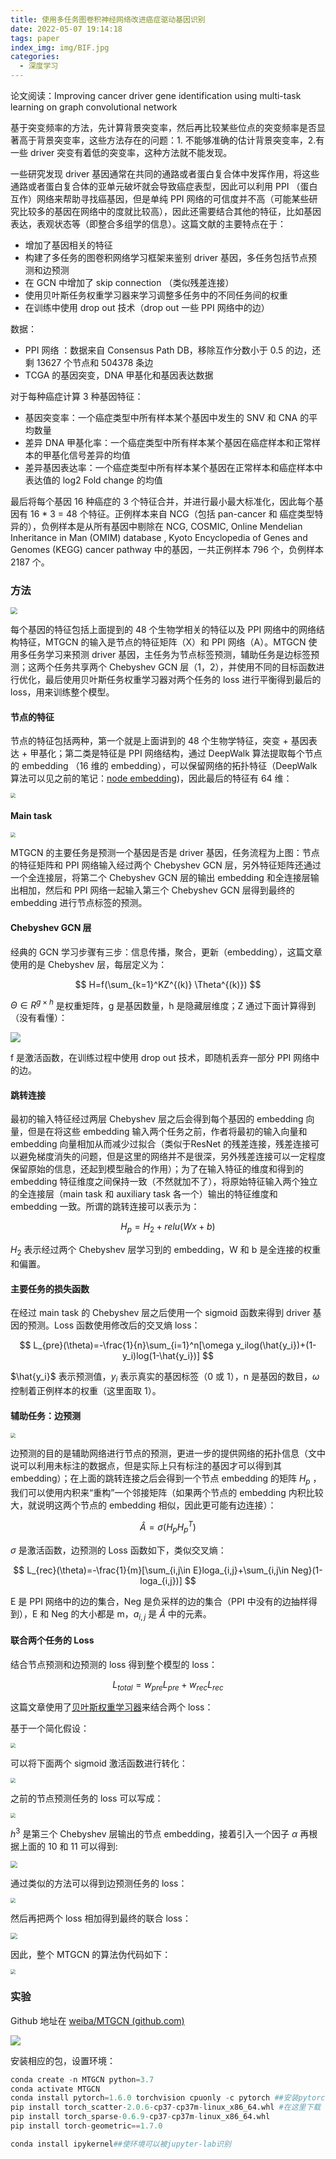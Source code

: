 ```yaml
---
title: 使用多任务图卷积神经网络改进癌症驱动基因识别
date: 2022-05-07 19:14:18
tags: paper
index_img: img/BIF.jpg
categories:
  - 深度学习
---
```


论文阅读：Improving cancer driver gene identification using multi-task learning on graph convolutional network

<!-- more -->

基于突变频率的方法，先计算背景突变率，然后再比较某些位点的突变频率是否显著高于背景突变率，这些方法存在的问题：1. 不能够准确的估计背景突变率，2.有一些 driver 突变有着低的突变率，这种方法就不能发现。

一些研究发现 driver 基因通常在共同的通路或者蛋白复合体中发挥作用，将这些通路或者蛋白复合体的亚单元破坏就会导致癌症表型，因此可以利用 PPI （蛋白互作）网络来帮助寻找癌基因，但是单纯 PPI 网络的可信度并不高（可能某些研究比较多的基因在网络中的度就比较高），因此还需要结合其他的特征，比如基因表达，表观状态等（即整合多组学的信息）。这篇文献的主要特点在于：

* 增加了基因相关的特征
* 构建了多任务的图卷积网络学习框架来鉴别 driver 基因，多任务包括节点预测和边预测
* 在 GCN 中增加了 skip connection （类似残差连接）
* 使用贝叶斯任务权重学习器来学习调整多任务中的不同任务间的权重
* 在训练中使用 drop out 技术（drop out 一些 PPI 网络中的边）

数据：

* PPI 网络 ：数据来自 Consensus Path DB，移除互作分数小于 0.5 的边，还剩 13627 个节点和 504378 条边
* TCGA 的基因突变，DNA 甲基化和基因表达数据

 对于每种癌症计算 3 种基因特征：

* 基因突变率：一个癌症类型中所有样本某个基因中发生的 SNV 和 CNA 的平均数量
* 差异 DNA 甲基化率：一个癌症类型中所有样本某个基因在癌症样本和正常样本的甲基化信号差异的均值
* 差异基因表达率：一个癌症类型中所有样本某个基因在正常样本和癌症样本中表达值的 log2 Fold change 的均值

最后将每个基因 16 种癌症的 3 个特征合并，并进行最小最大标准化，因此每个基因有 16 * 3 = 48 个特征。正例样本来自 NCG（包括 pan-cancer 和 癌症类型特异的），负例样本是从所有基因中剔除在 NCG, COSMIC, Online Mendelian Inheritance in Man (OMIM) database , Kyoto Encyclopedia of Genes and Genomes (KEGG) cancer pathway 中的基因，一共正例样本 796 个，负例样本 2187 个。

### 方法

<img src="https://picgo-wutao.oss-cn-shanghai.aliyuncs.com/image-20220507183147-humnmrk.png" style="zoom:67%;" />

每个基因的特征包括上面提到的 48 个生物学相关的特征以及 PPI 网络中的网络结构特征，MTGCN 的输入是节点的特征矩阵（X）和 PPI 网络（A）。MTGCN 使用多任务学习来预测 driver 基因，主任务为节点标签预测，辅助任务是边标签预测；这两个任务共享两个 Chebyshev GCN 层（1，2），并使用不同的目标函数进行优化，最后使用贝叶斯任务权重学习器对两个任务的 loss 进行平衡得到最后的 loss，用来训练整个模型。

#### 节点的特征

节点的特征包括两种，第一个就是上面讲到的 48 个生物学特征，突变 + 基因表达 + 甲基化；第二类是特征是 PPI 网络结构，通过 DeepWalk 算法提取每个节点的 embedding （16 维的 embedding），可以保留网络的拓扑特征（DeepWalk 算法可以见之前的笔记：[node embedding](https://wutaoblog.com.cn/2022/03/13/gnn/#Node-embedding))，因此最后的特征有 64 维：

<img src="https://picgo-wutao.oss-cn-shanghai.aliyuncs.com/image-20220505142814-ujpvk7w.png" style="zoom: 50%;" />

#### Main task

<img src="https://picgo-wutao.oss-cn-shanghai.aliyuncs.com/image-20220505140108-jssach31-20220505143444-3hrgl3z.png" style="zoom:50%;" />

MTGCN 的主要任务是预测一个基因是否是 driver 基因，任务流程为上图：节点的特征矩阵和 PPI 网络输入经过两个 Chebyshev GCN 层，另外特征矩阵还通过一个全连接层，将第二个 Chebyshev GCN 层的输出 embedding 和全连接层输出相加，然后和 PPI 网络一起输入第三个 Chebyshev GCN 层得到最终的 embedding 进行节点标签的预测。

#### Chebyshev GCN 层

经典的 GCN 学习步骤有三步：信息传播，聚合，更新（embedding），这篇文章使用的是 Chebyshev 层，每层定义为：

$$
H=f(\sum_{k=1}^KZ^{(k)} \Theta^{(k)})
$$

$\Theta \in R^{g\times{h}}$ 是权重矩阵，g 是基因数量，h 是隐藏层维度；Z 通过下面计算得到（没有看懂）：

![](https://picgo-wutao.oss-cn-shanghai.aliyuncs.com/image-20220507170600-7pa92cz.png)

f 是激活函数，在训练过程中使用 drop out 技术，即随机丢弃一部分 PPI 网络中的边。

#### 跳转连接

最初的输入特征经过两层 Chebyshev 层之后会得到每个基因的 embedding 向量，但是在将这些 embedding 输入两个任务之前，作者将最初的输入向量和 embedding 向量相加从而减少过拟合（类似于ResNet 的残差连接，残差连接可以避免梯度消失的问题，但是这里的网络并不是很深，另外残差连接可以一定程度保留原始的信息，还起到模型融合的作用）；为了在输入特征的维度和得到的 embedding 特征维度之间保持一致（不然就加不了），将原始特征输入两个独立的全连接层（main task 和 auxiliary task 各一个）输出的特征维度和 embedding 一致。所谓的跳转连接可以表示为：

$$
H_p=H_2+relu(Wx+b)
$$

$H_2$ 表示经过两个 Chebyshev 层学习到的 embedding，W 和 b 是全连接的权重和偏置。

#### 主要任务的损失函数

在经过 main task 的 Chebyshev 层之后使用一个 sigmoid 函数来得到 driver 基因的预测。Loss 函数使用修改后的交叉熵 loss：

$$
L_{pre}(\theta)=-\frac{1}{n}\sum_{i=1}^n[\omega y_ilog(\hat{y_i})+(1-y_i)log(1-\hat{y_i})]
$$

$\hat{y_i}$ 表示预测值，$y_i$ 表示真实的基因标签（0 或 1），n 是基因的数目，$\omega$ 控制着正例样本的权重（这里面取 1）。

#### 辅助任务：边预测

<img src="https://picgo-wutao.oss-cn-shanghai.aliyuncs.com/image-20220507183147-humnmrk1-20220507202952-x736v96.png" style="zoom:50%;" />

边预测的目的是辅助网络进行节点的预测，更进一步的提供网络的拓扑信息（文中说可以利用未标注的数据点，但是实际上只有标注的基因才可以得到其 embedding）；在上面的跳转连接之后会得到一个节点 embedding 的矩阵 $H_p$ ，我们可以使用内积来“重构”一个邻接矩阵（如果两个节点的 embedding 内积比较大，就说明这两个节点的 embedding 相似，因此更可能有边连接）：

$$
\hat{A}=\sigma(H_pH_p^T)
$$

$\sigma$ 是激活函数，边预测的 Loss 函数如下，类似交叉熵：

$$
L_{rec}(\theta)=-\frac{1}{m}[\sum_{i,j\in E}loga_{i,j}+\sum_{i,j\in Neg}(1-loga_{i,j})]
$$

E 是 PPI 网络中的边的集合，Neg 是负采样的边的集合（PPI 中没有的边抽样得到），E 和 Neg 的大小都是 m，$a_{i,j}$ 是 $\hat{A}$ 中的元素。

#### 联合两个任务的 Loss

结合节点预测和边预测的 loss 得到整个模型的 loss：

$$
L_{total}= w_{pre}L_{pre}+w_{rec}L_{rec}
$$

这篇文章使用了[贝叶斯权重学习器](https://arxiv.org/abs/1705.07115)来结合两个 loss：

基于一个简化假设：

<img src="https://picgo-wutao.oss-cn-shanghai.aliyuncs.com/image-20220507210413-6d004yl.png" style="zoom:50%;" />

可以将下面两个 sigmoid 激活函数进行转化：

<img src="https://picgo-wutao.oss-cn-shanghai.aliyuncs.com/image-20220507210452-0setejr.png" style="zoom:50%;" />

之前的节点预测任务的 loss 可以写成：

<img src="https://picgo-wutao.oss-cn-shanghai.aliyuncs.com/image-20220507210517-636605f.png" style="zoom:50%;" />

$h^3$ 是第三个 Chebyshev 层输出的节点 embedding，接着引入一个因子 $\alpha$  再根据上面的 10 和 11 可以得到:

<img src="https://picgo-wutao.oss-cn-shanghai.aliyuncs.com/image-20220507210649-fwf6zj7.png" style="zoom: 67%;" />

通过类似的方法可以得到边预测任务的 loss：

<img src="https://picgo-wutao.oss-cn-shanghai.aliyuncs.com/image-20220507210826-lf0goi0.png" style="zoom:50%;" />

然后再把两个 loss 相加得到最终的联合 loss：

<img src="https://picgo-wutao.oss-cn-shanghai.aliyuncs.com/image-20220507210907-81naywq.png" style="zoom:67%;" />

因此，整个 MTGCN 的算法伪代码如下：

<img src="https://picgo-wutao.oss-cn-shanghai.aliyuncs.com/image-20220507211008-yyg7ygj.png" style="zoom: 50%;" />

### 实验

Github 地址在 [weiba/MTGCN (github.com)](https://github.com/weiba/MTGCN)

![](https://picgo-wutao.oss-cn-shanghai.aliyuncs.com/image-20220507220013-jbxrxw4.png)

安装相应的包，设置环境：

```python
conda create -n MTGCN python=3.7
conda activate MTGCN
conda install pytorch=1.6.0 torchvision cpuonly -c pytorch ##安装pytorch
pip install torch_scatter-2.0.6-cp37-cp37m-linux_x86_64.whl #在这里下载 whl https://data.pyg.org/whl/torch-1.6.0%2Bcpu.html
pip install torch_sparse-0.6.9-cp37-cp37m-linux_x86_64.whl 
pip install torch-geometric==1.7.0

conda install ipykernel##使环境可以被jupyter-lab识别
```